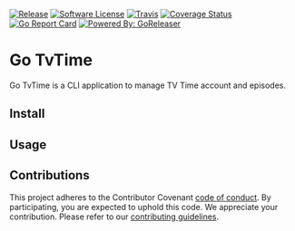 [![Release](https://img.shields.io/github/release/Sh4d1/go-tvtime.svg?style=flat-square)](https://github.com/Sh4d1/go-tvtime/releases/latest)
[![Software License](https://img.shields.io/badge/license-MIT-brightgreen.svg?style=flat-square)](LICENSE.md)
[![Travis](https://img.shields.io/travis/Sh4d1/go-tvtime.svg?style=flat-square)](https://travis-ci.com/Sh4d1/go-tvtime)
[![Coverage Status](https://img.shields.io/codecov/c/github/Sh4d1/go-tvtime/master.svg?style=flat-square)](https://codecov.io/gh/Sh4d1/go-tvtime)
[![Go Report Card](https://goreportcard.com/badge/github.com/Sh4d1/go-tvtime?style=flat-square)](https://goreportcard.com/report/github.com/Sh4d1/go-tvtime)
[![Powered By: GoReleaser](https://img.shields.io/badge/powered%20by-goreleaser-green.svg?style=flat-square)](https://github.com/goreleaser)


# Go TvTime

Go TvTime is a CLI application to manage TV Time account and episodes.

## Install

## Usage

## Contributions

This project adheres to the Contributor Covenant [code of conduct](CODE_OF_CONDUCT.md). By participating, you are expected to uphold this code.
We appreciate your contribution. Please refer to our [contributing guidelines](CONTRIBUTING.md).

